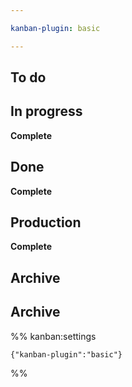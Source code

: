```yaml
---

kanban-plugin: basic

---
```


## To do



## In progress

**Complete**


## Done

**Complete**


## Production

**Complete**


## Archive



## Archive





%% kanban:settings
```
{"kanban-plugin":"basic"}
```
%%